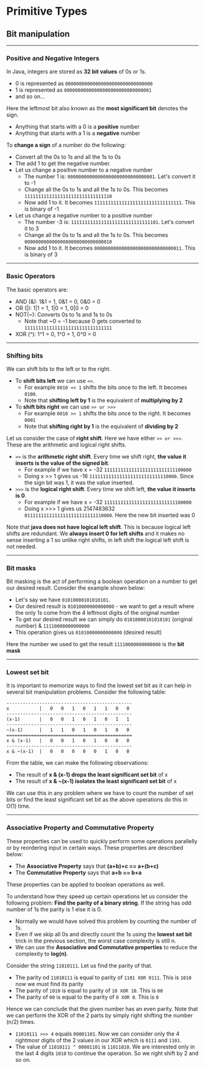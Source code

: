 
# Primitive Types

## Bit manipulation

--------------------------------------------

### Positive and Negative Integers

In Java, integers are stored as **32 bit values** of 0s or 1s.

- 0 is represented as `00000000000000000000000000000000`
- 1 is represented as `00000000000000000000000000000001`
- and so on...

Here the leftmost bit also known as the **most significant bit** denotes the sign.

- Anything that starts with a 0 is a **positive** number
- Anything that starts with a 1 is a **negative** number

To **change a sign** of a number do the following:

- Convert all the 0s to 1s and all the 1s to 0s
- The add 1 to get the negative number.
- Let us change a positive number to a negative number
    - The number 1 is: `00000000000000000000000000000001`. Let's convert it to -1
    - Change all the 0s to 1s and all the 1s to 0s. This becomes `11111111111111111111111111111110`
    - Now add 1 to it. It becomes `11111111111111111111111111111111`. This is binary of -1
- Let us change a negative number to a positive number
    - The number -3 is: `11111111111111111111111111111101`. Let's convert it to 3
    - Change all the 0s to 1s and all the 1s to 0s. This becomes `00000000000000000000000000000010`
    - Now add 1 to it. It becomes `00000000000000000000000000000011`. This is binary of 3

----------------------------------------------

### Basic Operators

The basic operators are:

- AND (&): 1&1 = 1, 0&1 = 0, 0&0 = 0
- OR (|): 1|1 = 1, 1|0 = 1, 0|0 = 0
- NOT(~): Converts 0s to 1s and 1s to 0s
    - Note that ~0 = -1 because 0 gets converted to `11111111111111111111111111111111`
- XOR (^): 1^1 = 0, 1^0 = 1, 0^0 = 0

----------------------------------------

### Shifting bits

We can shift bits to the left or to the right.

- To **shift bits left** we can use `<<`. 
    - For example `0010 << 1` shifts the bits once to the left. It becomes `0100`.
    - Note that **shifting left by 1** is the equivalent of **multiplying by 2**
- To **shift bits right** we can use `>> or >>>`
    - For example `0010 >> 1` shifts the bits once to the right. It becomes `0001`
    - Note that **shifting right by 1** is the equivalent of **dividing by 2**

Let us consider the case of **right shift**. Here we have either `>> or >>>`. These are the arithmetic and logical right shifts.

- `>>` is the **arithmetic right shift**. Every time we shift right, **the value it inserts is the value of the signed bit**.
    - For example if we have x = -32 `11111111111111111111111111100000` 
    - Doing x >> 1 gives us -16 `11111111111111111111111111110000`. Since the sign bit was 1, it was the value inserted.
- `>>>` is the **logical right shift**. Every time we shift left, **the value it inserts is 0**.
    - For example if we have x = -32 `11111111111111111111111111100000`
    - Doing x >>> 1 gives us 2147483632 `01111111111111111111111111110000`. Here the new bit inserted was 0

Note that **java does not have logical left shift**. This is because logical left shifts are redundant. We **always insert 0 for left shifts** and it makes no sense inserting a 1 so unlike right shifts, in left shift the logical left shift is not needed.

---------------------------------------------

### Bit masks

Bit masking is the act of performing a boolean operation on a number to get our desired result. Consider the example shown below:

- Let's say we have `01010000101010101`. 
- Our desired result is `01010000000000000` - we want to get a result where the only 1s come from the 4 leftmost digits of the original number
- To get our desired result we can simply do `01010000101010101` (original number) & `11110000000000000`
- This operation gives us `01010000000000000` (desired result)

Here the number we used to get the result `11110000000000000` is the **bit mask**

------------------------------------------------

### Lowest set bit

It is important to memorize ways to find the lowest set bit as it can help in several bit manipulation problems. Consider the following table:

    ----------------------------------------------
    x           |   0   0   1   0   1   1   0   0
    ----------------------------------------------
    (x-1)       |   0   0   1   0   1   0   1   1
    ----------------------------------------------
    ~(x-1)      |   1   1   0   1   0   1   0   0
    ==============================================
    x & (x-1)   |   0   0   1   0   1   0   0   0
    ----------------------------------------------
    x & ~(x-1)  |   0   0   0   0   0   1   0   0
    

From the table, we can make the following observations:

- The result of **x & (x-1) drops the least significant set bit** of x
- The result of **x & ~(x-1) isolates the least significant set bit** of x

We can use this in any problem where we have to count the number of set bits or find the least significant set bit as the above operations do this in O(1) time.

---------------------------------------------------

### Associative Property and Commutative Property

These properties can be used to quickly perform some operations parallelly or by reordering input in certain ways. These properties are described below:

- The **Associative Property** says that **(a+b)+c == a+(b+c)**
- The **Commutative Property** says that **a+b == b+a**

These properties can be applied to boolean operations as well.

To understand how they speed up certain operations let us consider the following problem: **Find the parity of a binary string**. If the string has odd number of 1s the parity is 1 else it is 0.

- Normally we would have solved this problem by counting the number of 1s. 
- Even if we skip all 0s and directly count the 1s using the **lowest set bit** trick in the previous section, the worst case complexity is still n.
- We can use the **Associative and Commutative properties** to reduce the complexity to **log(n)**.

Consider the string `11010111`. Let us find the parity of that.

- The parity od `11010111` is equal to parity of `1101 XOR 0111`. This is `1010` now we must find its parity
- The parity of `1010` is equal to parity of `10 XOR 10`. This is `00`
- The parity of `00` is equal to the parity of `0 XOR 0`. This is `0`

Hence we can conclude that the given number has an even parity. Note that we can perform the XOR of the 2 parts by simply right shifting the number (n/2) times.

- `11010111 >>> 4` equals `00001101`. Now we can consider only the 4 rightmosr digits of the 2 values in our XOR which is `0111` and `1101`. 
- The value of `11010111 ^ 00001101` is `11011010`. We are interested only in the last 4 digits `1010` to continue the operation. So we right shift by 2 and so on.
